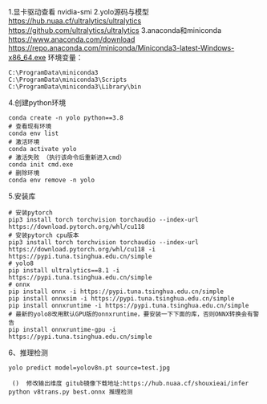 1.显卡驱动查看 nvidia-smi 
2.yolo源码与模型 https://hub.nuaa.cf/ultralytics/ultralytics https://github.com/ultralytics/ultralytics 
3.anaconda和miniconda https://www.anaconda.com/download https://repo.anaconda.com/miniconda/Miniconda3-latest-Windows-x86_64.exe
环境变量：
```
C:\ProgramData\miniconda3 
C:\ProgramData\miniconda3\Scripts 
C:\ProgramData\miniconda3\Library\bin 
```


4.创建python环境 

```shell
conda create -n yolo python==3.8 
# 查看现有环境
conda env list
# 激活环境 
conda activate yolo
# 激活失败 （执行该命令后重新进入cmd）
conda init cmd.exe 
# 删除环境 
conda env remove -n yolo
```

5.安装库 

```shell
# 安装pytorch
pip3 install torch torchvision torchaudio --index-url https://download.pytorch.org/whl/cu118
# 安装pytorch cpu版本
pip3 install torch torchvision torchaudio --index-url https://download.pytorch.org/whl/cu118 -i https://pypi.tuna.tsinghua.edu.cn/simple
# yolo8
pip install ultralytics==8.1 -i https://pypi.tuna.tsinghua.edu.cn/simple
# onnx
pip install onnx -i https://pypi.tuna.tsinghua.edu.cn/simple
pip install onnxsim -i https://pypi.tuna.tsinghua.edu.cn/simple
pip install onnxruntime -i https://pypi.tuna.tsinghua.edu.cn/simple
# 最新的yolo8改用默认GPU版的onnxruntime，要安装一下下面的库，否则ONNX转换会有警告
pip install onnxruntime-gpu -i https://pypi.tuna.tsinghua.edu.cn/simple
```

6、推理检测
```shell
yolo predict model=yolov8n.pt source=test.jpg
```


     ()  修改输出维度 gitub镜像下载地址:https://hub.nuaa.cf/shouxieai/infer python v8trans.py best.onnx 推理检测 